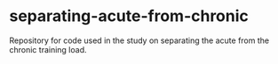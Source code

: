 # separating-acute-from-chronic
Repository for code used in the study on separating the acute from the chronic training load.
